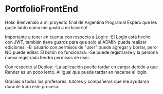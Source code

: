 # PortfolioFrontEnd
Hola! Bienvenido a mi proyecto final de Argentina Programa!
Espero que les guste tanto como me gustó a mí hacerlo!

Importante a tener en cuenta con respecto a Login:
-El Login está hecho con JWT, también tiene guards para que solo el ADMIN pueda realizar ediciones.
-El usuario con permisos de "user" puede agregar y borrar, pero NO puede editar. El botón no funcionará.
-Se puede registrarse y la persona nueva registrada tendrá permisos de user.

Con respecto al Deploy:
-La aplicación puede tardar en cargar debido a que Render es un poco lento. Al igual que puede tardar en hacerse el login.

Gracias a todos los profesores, tutores y compañeros que me ayudaron durante todo este proceso.
